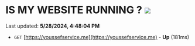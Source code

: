 # IS MY WEBSITE RUNNING ? [![](https://img.shields.io/static/v1?label=Sponsor&message=%E2%9D%A4&logo=GitHub&color=%23fe8e86)](https://github.com/sponsors/Youssef-Lehmam)

Last updated: **5/28/2024, 4:48:04 PM**

- `GET` [https://youssefservice.me](https://youssefservice.me) - **Up** (181ms)
